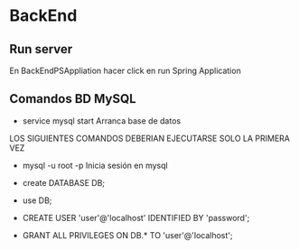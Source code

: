# BackEnd

## Run server

En BackEndPSAppliation hacer click en run Spring Application

## Comandos BD MySQL

- service mysql start
   Arranca base de datos

LOS SIGUIENTES COMANDOS DEBERIAN EJECUTARSE SOLO LA PRIMERA VEZ

- mysql  -u root -p
   Inicia sesión en mysql

- create DATABASE DB;
- use DB;
- CREATE USER 'user'@'localhost' IDENTIFIED BY 'password';
- GRANT ALL PRIVILEGES ON DB.* TO 'user'@'localhost';